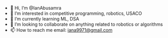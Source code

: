 - 👋 Hi, I’m @IanAbusamra
- 👀 I’m interested in competitive programming, robotics, USACO
- 🌱 I’m currently learning ML, DSA
- 💞️ I’m looking to collaborate on anything related to robotics or algorithms
- 📫 How to reach me email: iana9971@gmail.com

<!---
IanAbusamra/IanAbusamra is a ✨ special ✨ repository because its `README.md` (this file) appears on your GitHub profile.
You can click the Preview link to take a look at your changes.
--->
